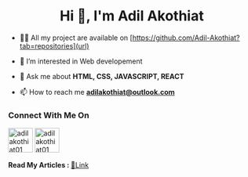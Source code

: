 <h1 align='center'>Hi 👋, I'm Adil Akothiat</h1>

- 👨‍💻 All my project are available on [https://github.com/Adil-Akothiat?tab=repositories](url)

- 👀 I’m interested in Web developement 

- 💬 Ask me about **HTML, CSS, JAVASCRIPT, REACT**

- 📫 How to reach me **adilakothiat@outlook.com**

<h3>Connect With Me On </h3>
<a href='https://www.instagram.com/adilakothiat01/'><img src='https://img.icons8.com/fluency/512/instagram-new.png' alt='adilakothiat01' height='50' width='50'/></a>
<a href='https://www.linkedin.com/in/adil-akothiat-560674221/'><img src='https://img.icons8.com/fluency/512/linkedin.png' alt='adilakothiat01' height='50' width='50'/></a>

  <strong>Read My Articles : </strong><a href='https://adilcodeblog.netlify.app/'>🔗Link</a>
  
<!---
Adil-Akothiat/Adil-Akothiat is a ✨ special ✨ repository because its `README.md` (this file) appears on your GitHub profile.
You can click the Preview link to take a look at your changes.
--->
